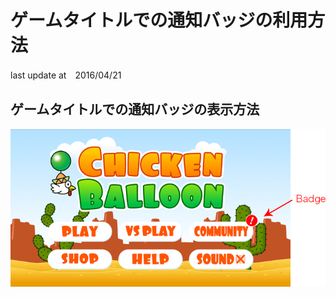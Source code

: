 # ゲームタイトルでの通知バッジの利用方法
last update at　2016/04/21

## ゲームタイトルでの通知バッジの表示方法

![](Images/notification.png)


